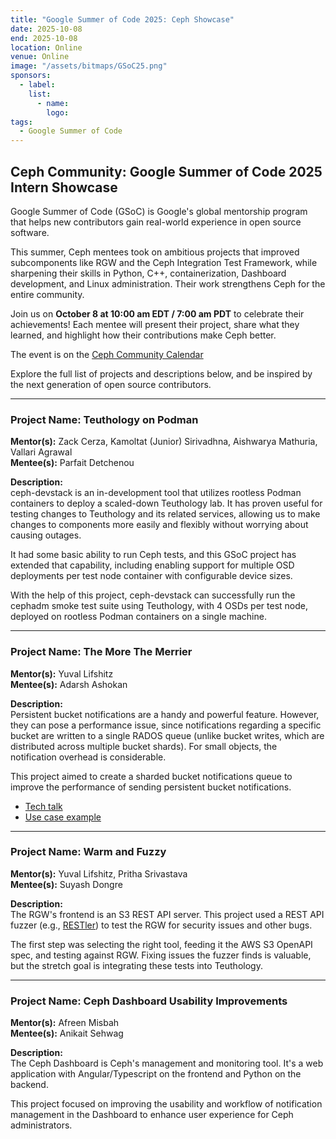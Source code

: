 ```yaml
---
title: "Google Summer of Code 2025: Ceph Showcase"
date: 2025-10-08
end: 2025-10-08
location: Online
venue: Online
image: "/assets/bitmaps/GSoC25.png"
sponsors:
  - label:
    list:
      - name: 
        logo: 
tags:
  - Google Summer of Code
---
```

## Ceph Community: Google Summer of Code 2025 Intern Showcase

Google Summer of Code (GSoC) is Google's global mentorship program that helps new contributors gain real-world experience in open source software.

This summer, Ceph mentees took on ambitious projects that improved subcomponents like RGW and the Ceph Integration Test Framework, while sharpening their skills in Python, C++, containerization, Dashboard development, and Linux administration. Their work strengthens Ceph for the entire community.

Join us on **October 8 at 10:00 am EDT / 7:00 am PDT** to celebrate their achievements! Each mentee will present their project, share what they learned, and highlight how their contributions make Ceph better.

The event is on the [Ceph Community Calendar](https://calendar.google.com/calendar/embed?src=9ts9c7lt7u1vic2ijvvqqlfpo0%40group.calendar.google.com&ctz=America%2FChicago)

Explore the full list of projects and descriptions below, and be inspired by the next generation of open source contributors.

---

### Project Name: Teuthology on Podman  
**Mentor(s):** Zack Cerza, Kamoltat (Junior) Sirivadhna, Aishwarya Mathuria, Vallari Agrawal  
**Mentee(s):** Parfait Detchenou  

**Description:**  
ceph-devstack is an in-development tool that utilizes rootless Podman containers to deploy a scaled-down Teuthology lab. It has proven useful for testing changes to Teuthology and its related services, allowing us to make changes to components more easily and flexibly without worrying about causing outages.  

It had some basic ability to run Ceph tests, and this GSoC project has extended that capability, including enabling support for multiple OSD deployments per test node container with configurable device sizes.

With the help of this project, ceph-devstack can successfully run the cephadm smoke test suite using Teuthology, with 4 OSDs per test node, deployed on rootless Podman containers on a single machine.

---

### Project Name: The More The Merrier  
**Mentor(s):** Yuval Lifshitz  
**Mentee(s):** Adarsh Ashokan  

**Description:**  
Persistent bucket notifications are a handy and powerful feature. However, they can pose a performance issue, since notifications regarding a specific bucket are written to a single RADOS queue (unlike bucket writes, which are distributed across multiple bucket shards). For small objects, the notification overhead is considerable.  

This project aimed to create a sharded bucket notifications queue to improve the performance of sending persistent bucket notifications.  

- [Tech talk](https://www.youtube.com/watch?v=57Ejl6R-L20)  
- [Use case example](https://www.youtube.com/watch?v=57Ejl6R-L20)  

---

### Project Name: Warm and Fuzzy  
**Mentor(s):** Yuval Lifshitz, Pritha Srivastava  
**Mentee(s):** Suyash Dongre  

**Description:**  
The RGW's frontend is an S3 REST API server. This project used a REST API fuzzer (e.g., [RESTler](https://github.com/microsoft/restler-fuzzer)) to test the RGW for security issues and other bugs.  

The first step was selecting the right tool, feeding it the AWS S3 OpenAPI spec, and testing against RGW. Fixing issues the fuzzer finds is valuable, but the stretch goal is integrating these tests into Teuthology.

---

### Project Name: Ceph Dashboard Usability Improvements  
**Mentor(s):** Afreen Misbah  
**Mentee(s):** Anikait Sehwag  

**Description:**  
The Ceph Dashboard is Ceph's management and monitoring tool. It's a web application with Angular/Typescript on the frontend and Python on the backend.  

This project focused on improving the usability and workflow of notification management in the Dashboard to enhance user experience for Ceph administrators.
